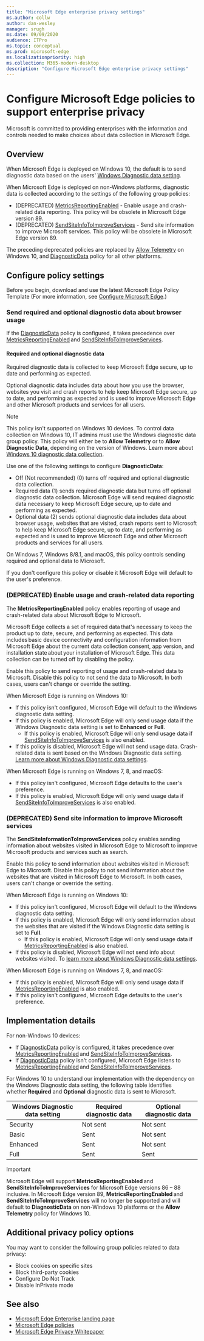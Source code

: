 ```yaml
---
title: "Microsoft Edge enterprise privacy settings"
ms.author: collw
author: dan-wesley
manager: srugh
ms.date: 09/09/2020
audience: ITPro
ms.topic: conceptual
ms.prod: microsoft-edge
ms.localizationpriority: high
ms.collection: M365-modern-desktop
description: "Configure Microsoft Edge enterprise privacy settings"
---
```


# Configure Microsoft Edge policies to support enterprise privacy

Microsoft is committed to providing enterprises with the information and controls needed to make choices about data collection in Microsoft Edge.

## Overview

When Microsoft Edge is deployed on Windows 10, the default is to send diagnostic data based on the users' [Windows Diagnostic data setting](/windows/privacy/configure-windows-diagnostic-data-in-your-organization).

When Microsoft Edge is deployed on non-Windows platforms, diagnostic data is collected according to the settings of the following group policies:

- (DEPRECATED) [MetricsReportingEnabled](./microsoft-edge-policies.md#metricsreportingenabled) - Enable usage and crash-related data reporting. This policy will be obsolete in Microsoft Edge version 89.
- (DEPRECATED) [SendSiteInfoToImproveServices](./microsoft-edge-policies.md#sendsiteinfotoimproveservices) - Send site information to improve Microsoft services. This policy will be obsolete in Microsoft Edge version 89.

The preceding deprecated policies are replaced by [Allow Telemetry](/windows/privacy/configure-windows-diagnostic-data-in-your-organization) on Windows 10, and [DiagnosticData](./microsoft-edge-policies.md#diagnosticdata) policy for all other platforms.  

## Configure policy settings

Before you begin, download and use the latest Microsoft Edge Policy Template (For more information, see [Configure Microsoft Edge](configure-microsoft-edge.md).)

### Send required and optional diagnostic data about browser usage

If the [DiagnosticData](./microsoft-edge-policies.md#diagnosticdata) policy is configured, it takes precedence over [MetricsReportingEnabled](./microsoft-edge-policies.md#metricsreportingenabled) and [SendSiteInfoToImproveServices](./microsoft-edge-policies.md#sendsiteinfotoimproveservices).

#### Required and optional diagnostic data

Required diagnostic data is collected to keep Microsoft Edge secure, up to date and performing as expected.

Optional diagnostic data includes data about how you use the browser, websites you visit and crash reports to help keep Microsoft Edge secure, up to date, and performing as expected and is used to improve Microsoft Edge and other Microsoft products and services for all users.

> [!NOTE]
> This policy isn't supported on Windows 10 devices. To control data collection on Windows 10, IT admins must use the Windows diagnostic data group policy. This policy will either be to **Allow Telemetry** or to **Allow Diagnostic Data**, depending on the version of Windows. Learn more about [Windows 10 diagnostic data collection](/windows/privacy/configure-windows-diagnostic-data-in-your-organization).

Use one of the following settings to configure **DiagnosticData**:

- Off (Not recommended) (0) turns off required and optional diagnostic data collection. 
- Required data (1) sends required diagnostic data but turns off optional diagnostic data collection. Microsoft Edge will send required diagnostic data necessary to keep Microsoft Edge secure, up to date and performing as expected. 
- Optional data (2) sends optional diagnostic data includes data about browser usage, websites that are visited, crash reports sent to Microsoft to help keep Microsoft Edge secure, up to date, and performing as expected and is used to improve Microsoft Edge and other Microsoft products and services for all users.

On Windows 7, Windows 8/8.1, and macOS, this policy controls sending required and optional data to Microsoft.

If you don't configure this policy or disable it Microsoft Edge will default to the user's preference.

### (DEPRECATED) Enable usage and crash-related data reporting

The **MetricsReportingEnabled** policy enables reporting of usage and crash-related data about Microsoft Edge to Microsoft.

Microsoft Edge collects a set of required data that's necessary to keep the product up to date, secure, and performing as expected. This data includes basic device connectivity and configuration information from Microsoft Edge about the current data collection consent, app version, and installation state about your installation of Microsoft Edge. This data collection can be turned off by disabling the policy.

Enable this policy to send reporting of usage and crash-related data to Microsoft. Disable this policy to not send the data to Microsoft. In both cases, users can't change or override the setting.

When Microsoft Edge is running on Windows 10:

- If this policy isn't configured, Microsoft Edge will default to the Windows diagnostic data setting.
- If this policy is enabled, Microsoft Edge will only send usage data if the Windows Diagnostic data setting is set to **Enhanced** or **Full**.
  - If this policy is enabled, Microsoft Edge will only send usage data if [SendSiteInfoToImproveServices](./microsoft-edge-policies.md#sendsiteinfotoimproveservices) is also enabled.
- If this policy is disabled, Microsoft Edge will not send usage data. Crash-related data is sent based on the Windows Diagnostic data setting. [Learn more about Windows Diagnostic data settings](/windows/privacy/configure-windows-diagnostic-data-in-your-organization).

When Microsoft Edge is running on Windows 7, 8, and macOS:

- If this policy isn't configured, Microsoft Edge defaults to the user's preference.
-  If this policy is enabled, Microsoft Edge will only send usage data if [SendSiteInfoToImproveServices](./microsoft-edge-policies.md#sendsiteinfotoimproveservices) is also enabled.

### (DEPRECATED) Send site information to improve Microsoft services

The  **SendSiteInformationToImproveServices** policy enables sending information about websites visited in Microsoft Edge to Microsoft to improve Microsoft products and services such as search.

Enable this policy to send information about websites visited in Microsoft Edge to Microsoft. Disable this policy to not send information about the websites that are visited in Microsoft Edge to Microsoft. In both cases, users can't change or override the setting.

When Microsoft Edge is running on Windows 10:

- If this policy isn't configured, Microsoft Edge will default to the Windows diagnostic data setting.
- If this policy is enabled, Microsoft Edge will only send information about the websites that are visited if the Windows Diagnostic data setting is set to **Full**.
  - If this policy is enabled, Microsoft Edge will only send usage data if [MetricsReportingEnabled](./microsoft-edge-policies.md#metricsreportingenabled) is also enabled. 
- If this policy is disabled, Microsoft Edge will not send info about websites visited. To [learn more about Windows Diagnostic data settings](/windows/privacy/configure-windows-diagnostic-data-in-your-organization).

When Microsoft Edge is running on Windows 7, 8, and macOS:

- If this policy is enabled, Microsoft Edge will only send usage data if [MetricsReportingEnabled](./microsoft-edge-policies.md#metricsreportingenabled) is also enabled.
- If this policy isn't configured, Microsoft Edge defaults to the user's preference.

## Implementation details

For non-Windows 10 devices: 
- If [DiagnosticData](./microsoft-edge-policies.md#diagnosticdata) policy is configured, it takes precedence over [MetricsReportingEnabled](./microsoft-edge-policies.md#metricsreportingenabled) and [SendSiteInfoToImproveServices](./microsoft-edge-policies.md#sendsiteinfotoimproveservices). 
- If [DiagnosticData](./microsoft-edge-policies.md#diagnosticdata) policy isn't configured, Microsoft Edge listens to [MetricsReportingEnabled](./microsoft-edge-policies.md#metricsreportingenabled) and [SendSiteInfoToImproveServices](./microsoft-edge-policies.md#sendsiteinfotoimproveservices).  

For Windows 10 to understand our implementation with the dependency on the Windows Diagnostic data setting, the following table identifies whether **Required** and **Optional** diagnostic data is sent to Microsoft.

| Windows Diagnostic data setting | Required diagnostic data  | Optional diagnostic data |
|---------------------------------|-----------------------------------------------|-----------------------------------------------------|
| Security                        | Not sent                                      | Not sent                                            |
| Basic                           | Sent                                      | Not sent                                            |
| Enhanced                        | Sent                                          | Not sent                                            |
| Full                            | Sent                                          | Sent                                                |

> [!IMPORTANT]
> Microsoft Edge will support **MetricsReportingEnabled** and **SendSiteInfoToImproveServices** for Microsoft Edge versions 86 – 88 inclusive. In Microsoft Edge version 89, **MetricsReportingEnabled** and **SendSiteInfoToImproveServices** will no longer be supported and will default to **DiagnosticData** on non-Windows 10 platforms or the **Allow Telemetry** policy for Windows 10.

## Additional privacy policy options

You may want to consider the following group policies related to data privacy:

- Block cookies on specific sites
- Block third-party cookies
- Configure Do Not Track
- Disable InPrivate mode

## See also

- [Microsoft Edge Enterprise landing page](https://aka.ms/EdgeEnterprise)
- [Microsoft Edge policies](microsoft-edge-policies.md)
- [Microsoft Edge Privacy Whitepaper](/microsoft-edge/privacy-whitepaper)